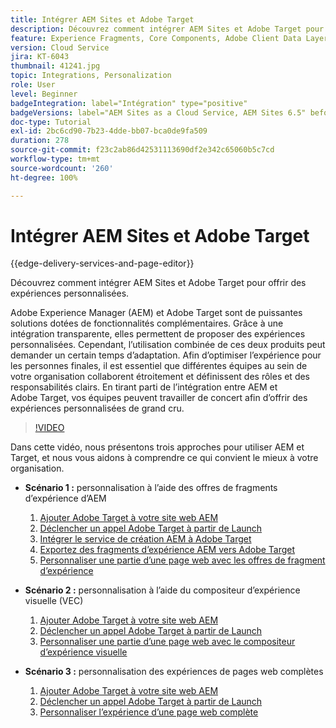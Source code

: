```yaml
---
title: Intégrer AEM Sites et Adobe Target
description: Découvrez comment intégrer AEM Sites et Adobe Target pour offrir des expériences personnalisées.
feature: Experience Fragments, Core Components, Adobe Client Data Layer
version: Cloud Service
jira: KT-6043
thumbnail: 41241.jpg
topic: Integrations, Personalization
role: User
level: Beginner
badgeIntegration: label="Intégration" type="positive"
badgeVersions: label="AEM Sites as a Cloud Service, AEM Sites 6.5" before-title="false"
doc-type: Tutorial
exl-id: 2bc6cd90-7b23-4dde-bb07-bca0de9fa509
duration: 278
source-git-commit: f23c2ab86d42531113690df2e342c65060b5c7cd
workflow-type: tm+mt
source-wordcount: '260'
ht-degree: 100%

---
```


# Intégrer AEM Sites et Adobe Target

{{edge-delivery-services-and-page-editor}}

Découvrez comment intégrer AEM Sites et Adobe Target pour offrir des expériences personnalisées.

Adobe Experience Manager (AEM) et Adobe Target sont de puissantes solutions dotées de fonctionnalités complémentaires. Grâce à une intégration transparente, elles permettent de proposer des expériences personnalisées. Cependant, l’utilisation combinée de ces deux produits peut demander un certain temps d’adaptation. Afin d’optimiser l’expérience pour les personnes finales, il est essentiel que différentes équipes au sein de votre organisation collaborent étroitement et définissent des rôles et des responsabilités clairs. En tirant parti de l’intégration entre AEM et Adobe Target, vos équipes peuvent travailler de concert afin d’offrir des expériences personnalisées de grand cru.

>[!VIDEO](https://video.tv.adobe.com/v/41241?quality=12&learn=on)

Dans cette vidéo, nous présentons trois approches pour utiliser AEM et Target, et nous vous aidons à comprendre ce qui convient le mieux à votre organisation.

* __Scénario 1 :__ personnalisation à l’aide des offres de fragments d’expérience d’AEM

   1. [Ajouter Adobe Target à votre site web AEM](./add-target-launch-extension.md)
   1. [Déclencher un appel Adobe Target à partir de Launch](./load-and-fire-target.md)
   1. [Intégrer le service de création AEM à Adobe Target](./setup-aem-target-cloud-service.md)
   1. [Exportez des fragments d’expérience AEM vers Adobe Target](./export-experience-fragment-target.md)
   1. [Personnaliser une partie d’une page web avec les offres de fragment d’expérience](./create-target-activity.md)

* __Scénario 2 :__ personnalisation à l’aide du compositeur d’expérience visuelle (VEC)

   1. [Ajouter Adobe Target à votre site web AEM](./add-target-launch-extension.md)
   1. [Déclencher un appel Adobe Target à partir de Launch](./load-and-fire-target.md)
   1. [Personnaliser une partie d’une page web avec le compositeur d’expérience visuelle](./personalization-using-vec.md)

* __Scénario 3 :__ personnalisation des expériences de pages web complètes

   1. [Ajouter Adobe Target à votre site web AEM](./add-target-launch-extension.md)
   1. [Déclencher un appel Adobe Target à partir de Launch](./load-and-fire-target.md)
   1. [Personnaliser l’expérience d’une page web complète](./personalization-web-page.md)
